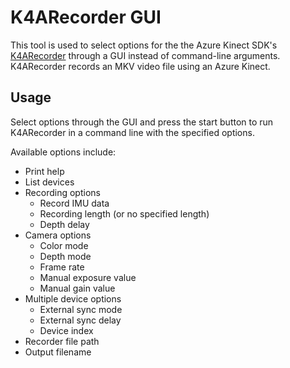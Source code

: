 
# K4ARecorder GUI

This tool is used to select options for the the Azure Kinect SDK's [K4ARecorder](https://github.com/microsoft/Azure-Kinect-Sensor-SDK/tree/develop/tools/k4arecorder) through a GUI instead of command-line arguments. K4ARecorder records an MKV video file using an Azure Kinect.

## Usage

Select options through the GUI and press the start button to run K4ARecorder in a command line with the specified options.

Available options include:

 - Print help
 - List devices
 - Recording options
   - Record IMU data
   - Recording length (or no specified length)
   - Depth delay
 - Camera options
   - Color mode
   - Depth mode
   - Frame rate
   - Manual exposure value
   - Manual gain value
 - Multiple device options
   - External sync mode
   - External sync delay
   - Device index
 - Recorder file path
 - Output filename